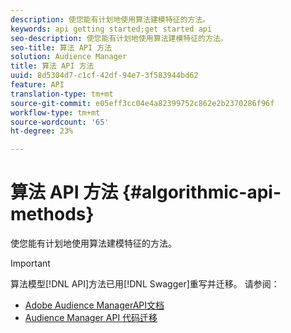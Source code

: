 ```yaml
---
description: 使您能有计划地使用算法建模特征的方法。
keywords: api getting started;get started api
seo-description: 使您能有计划地使用算法建模特征的方法。
seo-title: 算法 API 方法
solution: Audience Manager
title: 算法 API 方法
uuid: 8d5304d7-c1cf-42df-94e7-3f583944bd62
feature: API
translation-type: tm+mt
source-git-commit: e05eff3cc04e4a82399752c862e2b2370286f96f
workflow-type: tm+mt
source-wordcount: '65'
ht-degree: 23%

---
```



# 算法 API 方法 {#algorithmic-api-methods}

使您能有计划地使用算法建模特征的方法。

>[!IMPORTANT]
>
>算法模型[!DNL API]方法已用[!DNL Swagger]重写并迁移。 请参阅：
>
>* [Adobe Audience ManagerAPI文档](https://bank.demdex.com/portal/swagger/index.html)
>* [Audience Manager API 代码迁移](../../api/api-swagger-migration.md)